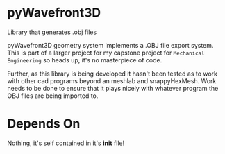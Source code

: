 pyWavefront3D
=============

Library that generates .obj files

pyWavefront3D geometry system implements a .OBJ file export system.
This is part of a larger project for my capstone project for
`Mechanical Engineering` so heads up, it's no masterpiece of code.

Further, as this library is being developed it hasn't been tested as to work
with other cad programs beyond an meshlab and snappyHexMesh.
Work needs to be done to ensure that it plays nicely with whatever program
the OBJ files are being imported to.


Depends On
===========

Nothing, it's self contained in it's __init__ file!